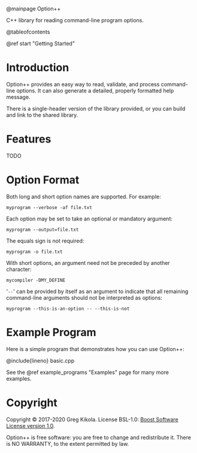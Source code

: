 @mainpage Option++

C++ library for reading command-line program options.

@tableofcontents

@ref start "Getting Started"


# Introduction

Option++ provides an easy way to read, validate, and process
command-line options. It can also generate a detailed, properly
formatted help message.

There is a single-header version of the library provided, or you can
build and link to the shared library.


# Features

TODO


# Option Format

Both long and short option names are supported. For example:
```
myprogram --verbose -af file.txt
```
Each option may be set to take an optional or mandatory argument:
```
myprogram --output=file.txt
```
The equals sign is not required:
```
myprogram -o file.txt
```
With short options, an argument need not be preceded by another
character:
```
mycompiler -DMY_DEFINE
```

'`--`' can be provided by itself as an argument to indicate that all
remaining command-line arguments should not be interpreted as options:
```
myprogram --this-is-an-option -- --this-is-not
```


# Example Program

Here is a simple program that demonstrates how you can use Option++:

@include{lineno} basic.cpp

See the @ref example_programs "Examples" page for many more examples.


# Copyright

Copyright &copy; 2017-2020 Greg Kikola. License BSL-1.0:
[Boost Software License
version 1.0](https://www.boost.org/LICENSE_1_0.txt).

Option++ is free software: you are free to change and redistribute
it. There is NO WARRANTY, to the extent permitted by law.

